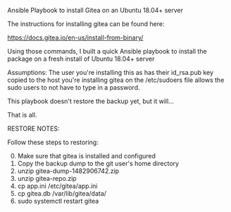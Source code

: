 Ansible Playbook to install Gitea on an Ubuntu 18.04+ server

The instructions for installing gitea can be found here:

https://docs.gitea.io/en-us/install-from-binary/

Using those commands, I built a quick Ansible playbook to install the package on a fresh install of Ubuntu 18.04+ server

Assumptions:
The user you're installing this as has their id_rsa.pub key copied to the host you're installing gitea on
the /etc/sudoers file allows the sudo users to not have to type in a password.

This playbook doesn't restore the backup yet, but it will...

That is all.



RESTORE NOTES:

Follow these steps to restoring:

0. Make sure that gitea is installed and configured
1. Copy the backup dump to the git user's home directory
2. unzip gitea-dump-1482906742.zip
3. unzip gitea-repo.zip
4. cp app.ini /etc/gitea/app.ini
5. cp gitea.db /var/lib/gitea/data/
6. sudo systemctl restart gitea
